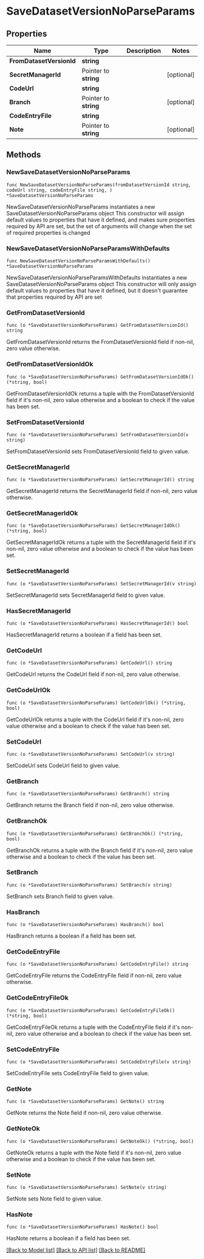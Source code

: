 # SaveDatasetVersionNoParseParams

## Properties

Name | Type | Description | Notes
------------ | ------------- | ------------- | -------------
**FromDatasetVersionId** | **string** |  | 
**SecretManagerId** | Pointer to **string** |  | [optional] 
**CodeUrl** | **string** |  | 
**Branch** | Pointer to **string** |  | [optional] 
**CodeEntryFile** | **string** |  | 
**Note** | Pointer to **string** |  | [optional] 

## Methods

### NewSaveDatasetVersionNoParseParams

`func NewSaveDatasetVersionNoParseParams(fromDatasetVersionId string, codeUrl string, codeEntryFile string, ) *SaveDatasetVersionNoParseParams`

NewSaveDatasetVersionNoParseParams instantiates a new SaveDatasetVersionNoParseParams object
This constructor will assign default values to properties that have it defined,
and makes sure properties required by API are set, but the set of arguments
will change when the set of required properties is changed

### NewSaveDatasetVersionNoParseParamsWithDefaults

`func NewSaveDatasetVersionNoParseParamsWithDefaults() *SaveDatasetVersionNoParseParams`

NewSaveDatasetVersionNoParseParamsWithDefaults instantiates a new SaveDatasetVersionNoParseParams object
This constructor will only assign default values to properties that have it defined,
but it doesn't guarantee that properties required by API are set

### GetFromDatasetVersionId

`func (o *SaveDatasetVersionNoParseParams) GetFromDatasetVersionId() string`

GetFromDatasetVersionId returns the FromDatasetVersionId field if non-nil, zero value otherwise.

### GetFromDatasetVersionIdOk

`func (o *SaveDatasetVersionNoParseParams) GetFromDatasetVersionIdOk() (*string, bool)`

GetFromDatasetVersionIdOk returns a tuple with the FromDatasetVersionId field if it's non-nil, zero value otherwise
and a boolean to check if the value has been set.

### SetFromDatasetVersionId

`func (o *SaveDatasetVersionNoParseParams) SetFromDatasetVersionId(v string)`

SetFromDatasetVersionId sets FromDatasetVersionId field to given value.


### GetSecretManagerId

`func (o *SaveDatasetVersionNoParseParams) GetSecretManagerId() string`

GetSecretManagerId returns the SecretManagerId field if non-nil, zero value otherwise.

### GetSecretManagerIdOk

`func (o *SaveDatasetVersionNoParseParams) GetSecretManagerIdOk() (*string, bool)`

GetSecretManagerIdOk returns a tuple with the SecretManagerId field if it's non-nil, zero value otherwise
and a boolean to check if the value has been set.

### SetSecretManagerId

`func (o *SaveDatasetVersionNoParseParams) SetSecretManagerId(v string)`

SetSecretManagerId sets SecretManagerId field to given value.

### HasSecretManagerId

`func (o *SaveDatasetVersionNoParseParams) HasSecretManagerId() bool`

HasSecretManagerId returns a boolean if a field has been set.

### GetCodeUrl

`func (o *SaveDatasetVersionNoParseParams) GetCodeUrl() string`

GetCodeUrl returns the CodeUrl field if non-nil, zero value otherwise.

### GetCodeUrlOk

`func (o *SaveDatasetVersionNoParseParams) GetCodeUrlOk() (*string, bool)`

GetCodeUrlOk returns a tuple with the CodeUrl field if it's non-nil, zero value otherwise
and a boolean to check if the value has been set.

### SetCodeUrl

`func (o *SaveDatasetVersionNoParseParams) SetCodeUrl(v string)`

SetCodeUrl sets CodeUrl field to given value.


### GetBranch

`func (o *SaveDatasetVersionNoParseParams) GetBranch() string`

GetBranch returns the Branch field if non-nil, zero value otherwise.

### GetBranchOk

`func (o *SaveDatasetVersionNoParseParams) GetBranchOk() (*string, bool)`

GetBranchOk returns a tuple with the Branch field if it's non-nil, zero value otherwise
and a boolean to check if the value has been set.

### SetBranch

`func (o *SaveDatasetVersionNoParseParams) SetBranch(v string)`

SetBranch sets Branch field to given value.

### HasBranch

`func (o *SaveDatasetVersionNoParseParams) HasBranch() bool`

HasBranch returns a boolean if a field has been set.

### GetCodeEntryFile

`func (o *SaveDatasetVersionNoParseParams) GetCodeEntryFile() string`

GetCodeEntryFile returns the CodeEntryFile field if non-nil, zero value otherwise.

### GetCodeEntryFileOk

`func (o *SaveDatasetVersionNoParseParams) GetCodeEntryFileOk() (*string, bool)`

GetCodeEntryFileOk returns a tuple with the CodeEntryFile field if it's non-nil, zero value otherwise
and a boolean to check if the value has been set.

### SetCodeEntryFile

`func (o *SaveDatasetVersionNoParseParams) SetCodeEntryFile(v string)`

SetCodeEntryFile sets CodeEntryFile field to given value.


### GetNote

`func (o *SaveDatasetVersionNoParseParams) GetNote() string`

GetNote returns the Note field if non-nil, zero value otherwise.

### GetNoteOk

`func (o *SaveDatasetVersionNoParseParams) GetNoteOk() (*string, bool)`

GetNoteOk returns a tuple with the Note field if it's non-nil, zero value otherwise
and a boolean to check if the value has been set.

### SetNote

`func (o *SaveDatasetVersionNoParseParams) SetNote(v string)`

SetNote sets Note field to given value.

### HasNote

`func (o *SaveDatasetVersionNoParseParams) HasNote() bool`

HasNote returns a boolean if a field has been set.


[[Back to Model list]](../README.md#documentation-for-models) [[Back to API list]](../README.md#documentation-for-api-endpoints) [[Back to README]](../README.md)


